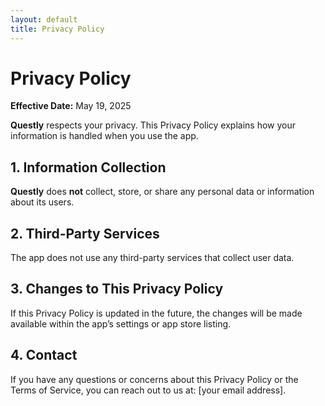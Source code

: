 ```yaml
---
layout: default
title: Privacy Policy
---
```


# Privacy Policy

**Effective Date:** May 19, 2025

**Questly** respects your privacy. This Privacy Policy explains how your information is handled when you use the app.

## 1. Information Collection

**Questly** does **not** collect, store, or share any personal data or information about its users.

## 2. Third-Party Services

The app does not use any third-party services that collect user data.

## 3. Changes to This Privacy Policy

If this Privacy Policy is updated in the future, the changes will be made available within the app’s settings or app store listing.

## 4. Contact

If you have any questions or concerns about this Privacy Policy or the Terms of Service, you can reach out to us at: [your email address].
